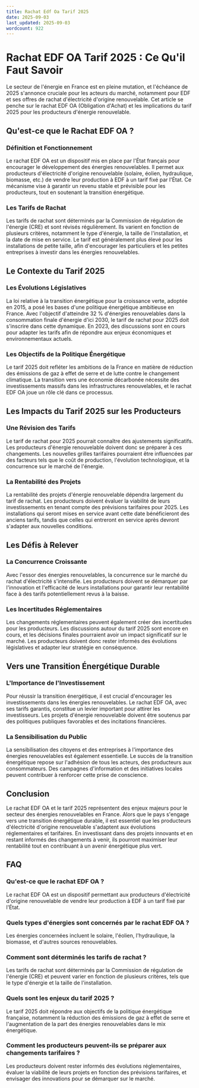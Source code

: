 ```yaml
---
title: Rachat Edf Oa Tarif 2025
date: 2025-09-03
last_updated: 2025-09-03
wordcount: 922
---
```


# Rachat EDF OA Tarif 2025 : Ce Qu'il Faut Savoir

Le secteur de l'énergie en France est en pleine mutation, et l'échéance de 2025 s'annonce cruciale pour les acteurs du marché, notamment pour EDF et ses offres de rachat d'électricité d'origine renouvelable. Cet article se penche sur le rachat EDF OA (Obligation d'Achat) et les implications du tarif 2025 pour les producteurs d'énergie renouvelable.

## Qu'est-ce que le Rachat EDF OA ?

### Définition et Fonctionnement

Le rachat EDF OA est un dispositif mis en place par l'État français pour encourager le développement des énergies renouvelables. Il permet aux producteurs d'électricité d'origine renouvelable (solaire, éolien, hydraulique, biomasse, etc.) de vendre leur production à EDF à un tarif fixé par l'État. Ce mécanisme vise à garantir un revenu stable et prévisible pour les producteurs, tout en soutenant la transition énergétique.

### Les Tarifs de Rachat

Les tarifs de rachat sont déterminés par la Commission de régulation de l'énergie (CRE) et sont révisés régulièrement. Ils varient en fonction de plusieurs critères, notamment le type d'énergie, la taille de l'installation, et la date de mise en service. Le tarif est généralement plus élevé pour les installations de petite taille, afin d'encourager les particuliers et les petites entreprises à investir dans les énergies renouvelables.

## Le Contexte du Tarif 2025

### Les Évolutions Législatives

La loi relative à la transition énergétique pour la croissance verte, adoptée en 2015, a posé les bases d'une politique énergétique ambitieuse en France. Avec l'objectif d'atteindre 32 % d'énergies renouvelables dans la consommation finale d'énergie d'ici 2030, le tarif de rachat pour 2025 doit s'inscrire dans cette dynamique. En 2023, des discussions sont en cours pour adapter les tarifs afin de répondre aux enjeux économiques et environnementaux actuels.

### Les Objectifs de la Politique Énergétique

Le tarif 2025 doit refléter les ambitions de la France en matière de réduction des émissions de gaz à effet de serre et de lutte contre le changement climatique. La transition vers une économie décarbonée nécessite des investissements massifs dans les infrastructures renouvelables, et le rachat EDF OA joue un rôle clé dans ce processus.

## Les Impacts du Tarif 2025 sur les Producteurs

### Une Révision des Tarifs

Le tarif de rachat pour 2025 pourrait connaître des ajustements significatifs. Les producteurs d'énergie renouvelable doivent donc se préparer à ces changements. Les nouvelles grilles tarifaires pourraient être influencées par des facteurs tels que le coût de production, l'évolution technologique, et la concurrence sur le marché de l'énergie.

### La Rentabilité des Projets

La rentabilité des projets d'énergie renouvelable dépendra largement du tarif de rachat. Les producteurs doivent évaluer la viabilité de leurs investissements en tenant compte des prévisions tarifaires pour 2025. Les installations qui seront mises en service avant cette date bénéficieront des anciens tarifs, tandis que celles qui entreront en service après devront s'adapter aux nouvelles conditions.

## Les Défis à Relever

### La Concurrence Croissante

Avec l'essor des énergies renouvelables, la concurrence sur le marché du rachat d'électricité s'intensifie. Les producteurs doivent se démarquer par l'innovation et l'efficacité de leurs installations pour garantir leur rentabilité face à des tarifs potentiellement revus à la baisse.

### Les Incertitudes Réglementaires

Les changements réglementaires peuvent également créer des incertitudes pour les producteurs. Les discussions autour du tarif 2025 sont encore en cours, et les décisions finales pourraient avoir un impact significatif sur le marché. Les producteurs doivent donc rester informés des évolutions législatives et adapter leur stratégie en conséquence.

## Vers une Transition Énergétique Durable

### L'Importance de l'Investissement

Pour réussir la transition énergétique, il est crucial d'encourager les investissements dans les énergies renouvelables. Le rachat EDF OA, avec ses tarifs garantis, constitue un levier important pour attirer les investisseurs. Les projets d'énergie renouvelable doivent être soutenus par des politiques publiques favorables et des incitations financières.

### La Sensibilisation du Public

La sensibilisation des citoyens et des entreprises à l'importance des énergies renouvelables est également essentielle. Le succès de la transition énergétique repose sur l'adhésion de tous les acteurs, des producteurs aux consommateurs. Des campagnes d'information et des initiatives locales peuvent contribuer à renforcer cette prise de conscience.

## Conclusion

Le rachat EDF OA et le tarif 2025 représentent des enjeux majeurs pour le secteur des énergies renouvelables en France. Alors que le pays s'engage vers une transition énergétique durable, il est essentiel que les producteurs d'électricité d'origine renouvelable s'adaptent aux évolutions réglementaires et tarifaires. En investissant dans des projets innovants et en restant informés des changements à venir, ils pourront maximiser leur rentabilité tout en contribuant à un avenir énergétique plus vert.

## FAQ

### Qu'est-ce que le rachat EDF OA ?

Le rachat EDF OA est un dispositif permettant aux producteurs d'électricité d'origine renouvelable de vendre leur production à EDF à un tarif fixé par l'État.

### Quels types d'énergies sont concernés par le rachat EDF OA ?

Les énergies concernées incluent le solaire, l'éolien, l'hydraulique, la biomasse, et d'autres sources renouvelables.

### Comment sont déterminés les tarifs de rachat ?

Les tarifs de rachat sont déterminés par la Commission de régulation de l'énergie (CRE) et peuvent varier en fonction de plusieurs critères, tels que le type d'énergie et la taille de l'installation.

### Quels sont les enjeux du tarif 2025 ?

Le tarif 2025 doit répondre aux objectifs de la politique énergétique française, notamment la réduction des émissions de gaz à effet de serre et l'augmentation de la part des énergies renouvelables dans le mix énergétique.

### Comment les producteurs peuvent-ils se préparer aux changements tarifaires ?

Les producteurs doivent rester informés des évolutions réglementaires, évaluer la viabilité de leurs projets en fonction des prévisions tarifaires, et envisager des innovations pour se démarquer sur le marché.